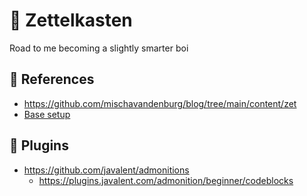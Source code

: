# 📖 Zettelkasten
Road to me becoming a slightly smarter boi
## 🥋 References
- https://github.com/mischavandenburg/blog/tree/main/content/zet 
- [Base setup](https://www.youtube.com/watch?v=E6ySG7xYgjY&t)
## 🦾 Plugins

- https://github.com/javalent/admonitions
	- https://plugins.javalent.com/admonition/beginner/codeblocks